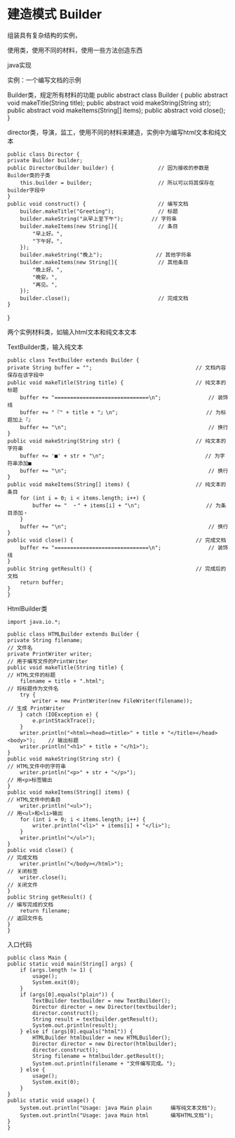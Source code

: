# 建造模式 Builder

组装具有复杂结构的实例，

使用类，使用不同的材料，使用一些方法创造东西

java实现

实例：一个编写文档的示例

Builder类，规定所有材料的功能
    public abstract class Builder {
    public abstract void makeTitle(String title);
    public abstract void makeString(String str);
    public abstract void makeItems(String[] items);
    public abstract void close();
	}



director类，导演，监工，使用不同的材料来建造，实例中为编写html文本和纯文本


	public class Director {
    private Builder builder;
    public Director(Builder builder) {              // 因为接收的参数是Builder类的子类
        this.builder = builder;                     // 所以可以将其保存在builder字段中
    }
    public void construct() {                       // 编写文档
        builder.makeTitle("Greeting");              // 标题
        builder.makeString("从早上至下午");         // 字符串
        builder.makeItems(new String[]{             // 条目
            "早上好。",
            "下午好。",
        });
        builder.makeString("晚上");                 // 其他字符串
        builder.makeItems(new String[]{             // 其他条目
            "晚上好。",
            "晚安。",
            "再见。",
        });
        builder.close();                            // 完成文档
    }
}


两个实例材料类，如输入html文本和纯文本文本

TextBuilder类，输入纯文本

	public class TextBuilder extends Builder {
    private String buffer = "";                                 // 文档内容保存在该字段中
    public void makeTitle(String title) {                       // 纯文本的标题
        buffer += "==============================\n";               // 装饰线
        buffer += "『" + title + "』\n";                            // 为标题加上『』
        buffer += "\n";                                             // 换行
    }
    public void makeString(String str) {                        // 纯文本的字符串
        buffer += '■' + str + "\n";                                // 为字符串添加■
        buffer += "\n";                                             // 换行
    }
    public void makeItems(String[] items) {                     // 纯文本的条目
        for (int i = 0; i < items.length; i++) {
            buffer += "　・" + items[i] + "\n";                     // 为条目添加・
        }
        buffer += "\n";                                             // 换行
    }
    public void close() {                                       // 完成文档
        buffer += "==============================\n";               // 装饰线
    }
    public String getResult() {                                 // 完成后的文档
        return buffer;
    }
	}

HtmlBuilder类

	import java.io.*;

	public class HTMLBuilder extends Builder {
    private String filename;                                                        // 文件名
    private PrintWriter writer;                                                     // 用于编写文件的PrintWriter
    public void makeTitle(String title) {                                           // HTML文件的标题
        filename = title + ".html";                                                 // 将标题作为文件名
        try {
            writer = new PrintWriter(new FileWriter(filename));                     // 生成 PrintWriter
        } catch (IOException e) {
            e.printStackTrace();
        }
        writer.println("<html><head><title>" + title + "</title></head><body>");    // 输出标题
        writer.println("<h1>" + title + "</h1>");
    }
    public void makeString(String str) {                                            // HTML文件中的字符串
        writer.println("<p>" + str + "</p>");                                       // 用<p>标签输出
    }
    public void makeItems(String[] items) {                                         // HTML文件中的条目
        writer.println("<ul>");                                                     // 用<ul>和<li>输出
        for (int i = 0; i < items.length; i++) {
            writer.println("<li>" + items[i] + "</li>");
        }
        writer.println("</ul>");
    }
    public void close() {                                                           // 完成文档
        writer.println("</body></html>");                                           // 关闭标签
        writer.close();                                                             // 关闭文件
    }
    public String getResult() {                                                     // 编写完成的文档
        return filename;                                                            // 返回文件名
    }
	}





    
入口代码

	public class Main {
    public static void main(String[] args) {
        if (args.length != 1) {
            usage();
            System.exit(0);
        }
        if (args[0].equals("plain")) {
            TextBuilder textbuilder = new TextBuilder();
            Director director = new Director(textbuilder);
            director.construct();
            String result = textbuilder.getResult();
            System.out.println(result);
        } else if (args[0].equals("html")) {
            HTMLBuilder htmlbuilder = new HTMLBuilder();
            Director director = new Director(htmlbuilder);
            director.construct();
            String filename = htmlbuilder.getResult();
            System.out.println(filename + "文件编写完成。");
        } else {
            usage();
            System.exit(0);
        }
    }
    public static void usage() {
        System.out.println("Usage: java Main plain      编写纯文本文档");
        System.out.println("Usage: java Main html       编写HTML文档");
    }
	}

    



    
    
    
    
    
    
    
    
    
    
    
    
    
    
    
    
    














